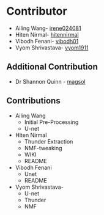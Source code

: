 # Contributor
* Ailing Wang- [irene024081](https://github.com/irene024081)
* Hiten Nirmal- [hitennirmal](https://github.com/hitennirmal)
* Vibodh Fenani- [vibodh01](https://github.com/vibodh01)
* Vyom Shrivastava- [vyom1911](https://github.com/vyom1911)

 ## Additional Contribution
 
 * Dr Shannon Quinn - [magsol](https://github.com/magsol)

## Contributions

* Ailing Wang
  * Initial Pre-Processing
  * U-net 
* Hiten Nirmal
  * Thunder Extraction
  * NMF-tweaking
  * WIKI
  * README
* Vibodh Fenani
   * Unet
   * README
* Vyom Shrivastava- 
  * U-net
  * Thunder
  * NMF
  
  
